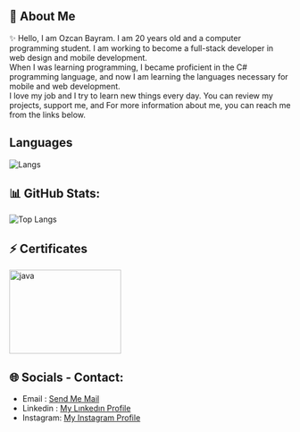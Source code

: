## 💫 About Me 
✨ Hello, I am Ozcan Bayram. I am 20 years old and a computer programming student. I am working to become a full-stack developer in web design and mobile development. <br>
When I was learning programming, I became proficient in the C# programming language, and now I am learning the languages necessary for mobile and web development. <br>
I love my job and I try to learn new things every day.
You can review my projects, support me, and
For more information about me, you can reach me from the links below.

## Languages
![Langs](https://skillicons.dev/icons?i=cs,java,kotlin,javascript,html,css,mysql,py,")

## 📊 GitHub Stats:
![Top Langs](https://github-readme-stats.vercel.app/api/top-langs/?username=ozcanbayram&layout=compact&theme=dracula)

## ⚡ Certificates
<a href="https://www.udemy.com/certificate/UC-c9f1bb41-1444-4f53-8300-357469156655/" target="_blank">
<img src = "https://github.com/ozcanbayram/OzcanBayram/assets/117665864/a82e9b64-023c-48a9-876d-6e3494609978" alt = "java" width = "200" height = "150"/ >
</a>

## 🌐 Socials - Contact:
- Email    :  <a href="https://mail.google.com/mail/u/0/?fs=1&tf=cm&source=mailto&to=ozzcanbayram@gmail.com" target="_blank">Send Me Mail</a>
- Linkedin :  <a href="https://www.linkedin.com/in/%C3%B6zcan-bayram-a91b06254/ " target="_blank">My Lınkedın Profile</a>
- Instagram:  <a href="https://www.instagram.com/ozcan0/" target="_blank">My Instagram Profile</a>
